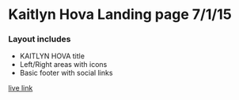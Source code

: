 # Kaitlyn Hova Landing page 7/1/15
### Layout includes
- KAITLYN HOVA title
- Left/Right areas with icons
- Basic footer with social links

[live link](http://www.kaitlynhova.com/)
